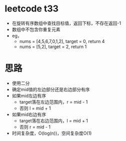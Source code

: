 # leetcode t33
- 在旋转有序数组中查找目标值，返回下标，不存在返回-1
- 数组中不包含你重复元素
- eg， 
    - nums = [4,5,6,7,0,1,2], target = 0, return 4
    - nums = [5,2], target = 2, return 1
# 思路
- 使用二分
- 确定mid值的左边部分还是右边部分有序
- 如果mid左边有序
     - target落在左边范围内，r = mid - 1
     - 否则 l = mid + 1
- 如果mid右边有序
     - target落在右边范围内，l = mid + 1
     - 否则 r = mid - 1     
- 时间复杂度，O(log(n))，空间复杂度O(1)
